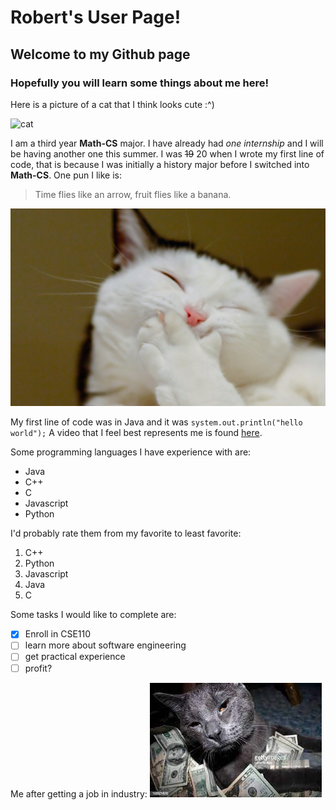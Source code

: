 # Robert's User Page!
## Welcome to my Github page
### Hopefully you will learn some things about me here!

Here is a picture of a cat that I think looks cute :^)

![cat](cat.jpg)

I am a third year **Math-CS** major. I have already had *one internship* and I will be having another one this summer.
I was ~~19~~ 20 when I wrote my first line of code, that is because I was initially a history major before I switched into 
**Math-CS**. One pun I like is: 

>Time flies like an arrow, fruit flies like a banana.

![laughing_cat](laughing_cat.jpg)

My first line of code was in Java and it was `system.out.println("hello world");`
A video that I feel best represents me is found [here](https://tinyurl.com/yux39ajn).

Some programming languages I have experience with are:
- Java
- C++
- C
- Javascript
- Python

I'd probably rate them from my favorite to least favorite:
1. C++
2. Python
3. Javascript
4. Java
5. C

Some tasks I would like to complete are:
- [x] Enroll in CSE110
- [ ] learn more about software engineering
- [ ] get practical experience
- [ ] profit?

Me after getting a job in industry:
![money_Cat](money_Cat.jpg)